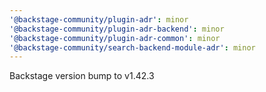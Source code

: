 ```yaml
---
'@backstage-community/plugin-adr': minor
'@backstage-community/plugin-adr-backend': minor
'@backstage-community/plugin-adr-common': minor
'@backstage-community/search-backend-module-adr': minor
---
```


Backstage version bump to v1.42.3
